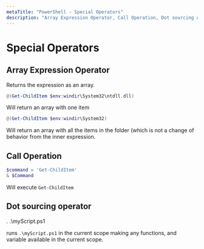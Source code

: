 ```yaml
---
metaTitle: "PowerShell - Special Operators"
description: "Array Expression Operator, Call Operation, Dot sourcing operator"
---
```


# Special Operators




## Array Expression Operator


Returns the expression as an array.

```powershell
@(Get-ChildItem $env:windir\System32\ntdll.dll)

```

Will return an array with one item

```powershell
@(Get-ChildItem $env:windir\System32)

```

Will return an array with all the items in the folder (which is not a change of behavior from the inner expression.



## Call Operation


```powershell
$command = 'Get-ChildItem'
& $Command

```

Will execute `Get-ChildItem`



## Dot sourcing operator


. .\myScript.ps1

runs `.\myScript.ps1` in the current scope making any functions, and variable available in the current scope.

